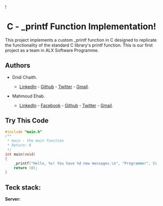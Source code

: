 !<h1 align="center" id="title">C - _printf Function Implementation!</h1>

<p id="description">This project implements a custom _printf function in C designed to replicate the functionality of the standard C library's printf function. This is our first project as a team in ALX Software Programme.</p>


<h2 id="title">Authors</h2>

- Dridi Chaith.
    * <a href="https://linkedin.com/in/www.linkedin.com/in/chaith-dridi" target="blank">LinkedIn</a> - <a href="https://github.com/sethgreen23" target="blank">Github</a> - <a href="https://twitter.com/dridi_chaith" target="blank">Twitter</a> - <a href="mailto:dridi.chaith@gmail.com" target="blank">Gmail</a>.

- Mahmoud Ehab.
    * <a href="https://linkedin.com/in/mahmoud-ehab-7000d" target="blank">LinkedIn</a> - <a href="https://www.facebook.com/mahmoud.ehab.566" target="blank">Facebook</a> - <a href="https://github.com/AbuTaha7000D" target="blank">Github</a> - <a href="https://twitter.com/AbuTaha7000D" target="blank">Twitter</a> - <a href="mailto:eng.mahmoud.e.hussein@gmail.com" target="blank">Gmail</a>.


<h2 id="code">Try This Code</h2>

```c
#include "main.h"
/**
 * main - the main function
 * Return: 0
 */
int main(void)
{
    _printf("Hello, %s! You have %d new messages.\n", "Programmer", 5);
    return (0);
}
```
## Teck stack:
**Server:**
